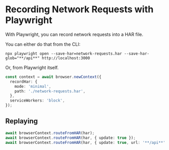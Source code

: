 # Recording Network Requests with Playwright

With Playwright, you can record network requests into a HAR file.

You can either do that from the CLI:

```
npx playwright open --save-har=network-requests.har --save-har-glob="**/api**" http://localhost:3000
```

Or, from Playwright itself.

```ts
const context = await browser.newContext({
  recordHar: {
    mode: 'minimal',
    path: './network-requests.har',
  },
  serviceWorkers: 'block',
});
```

## Replaying

```ts
await browserContext.routeFromHAR(har);
await browserContext.routeFromHAR(har, { update: true });
await browserContext.routeFromHAR(har, { update: true, url: '**/api**' });
```
